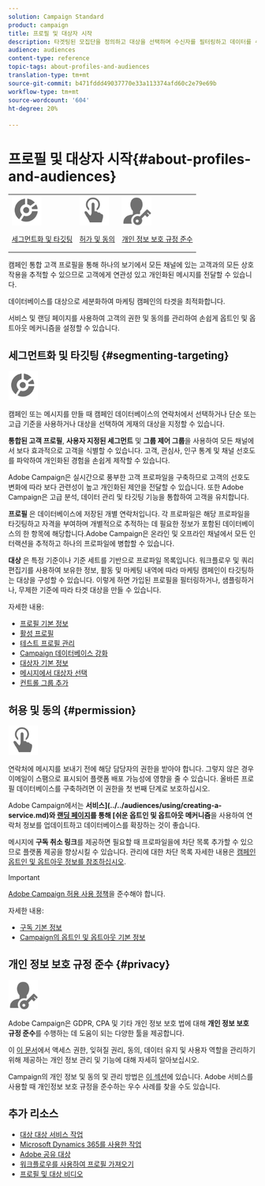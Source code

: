 ```yaml
---
solution: Campaign Standard
product: campaign
title: 프로필 및 대상자 시작
description: 타겟팅된 모집단을 정의하고 대상을 선택하며 수신자를 필터링하고 데이터를 수집하며 프로필을 업데이트합니다.
audience: audiences
content-type: reference
topic-tags: about-profiles-and-audiences
translation-type: tm+mt
source-git-commit: b471fddd49037770e33a113374afd60c2e79e69b
workflow-type: tm+mt
source-wordcount: '604'
ht-degree: 20%

---
```



# 프로필 및 대상자 시작{#about-profiles-and-audiences}

<table>
<tr>
<td><img src="assets/do-not-localize/icon_segment.svg" width="60px"><p><a href="#segmenting-targeting">세그먼트화 및 타깃팅</a></p></td>
<td><img src="assets/do-not-localize/icon_permission.svg" width="60px"><p><a href="#permission">허가 및 동의</a></p></td>
<td><img src="assets/do-not-localize/icon_privacy.svg" width="60px"><p><a href="#privacy">개인 정보 보호 규정 준수</a></p></td></tr>
</table>

캠페인 통합 고객 프로필을 통해 하나의 보기에서 모든 채널에 있는 고객과의 모든 상호 작용을 추적할 수 있으므로 고객에게 연관성 있고 개인화된 메시지를 전달할 수 있습니다.

데이터베이스를 대상으로 세분화하여 마케팅 캠페인의 타겟을 최적화합니다.

서비스 및 랜딩 페이지를 사용하여 고객의 권한 및 동의를 관리하여 손쉽게 옵트인 및 옵트아웃 메커니즘을 설정할 수 있습니다.

## 세그먼트화 및 타깃팅 {#segmenting-targeting}

<img src="assets/do-not-localize/icon_segment.svg" width="60px">

캠페인 또는 메시지를 만들 때 캠페인 데이터베이스의 연락처에서 선택하거나 단순 또는 고급 기준을 사용하거나 대상을 선택하여 게재의 대상을 지정할 수 있습니다.

**통합된 고객 프로필**, **사용자 지정된 세그먼트** 및 **그룹 제어 그룹**&#x200B;을 사용하여 모든 채널에서 보다 효과적으로 고객을 식별할 수 있습니다. 고객, 관심사, 인구 통계 및 채널 선호도를 파악하여 개인화된 경험을 손쉽게 제작할 수 있습니다.

Adobe Campaign은 실시간으로 풍부한 고객 프로파일을 구축하므로 고객의 선호도 변화에 따라 보다 관련성이 높고 개인화된 제안을 전달할 수 있습니다. 또한 Adobe Campaign은 고급 분석, 데이터 관리 및 타깃팅 기능을 통합하여 고객을 유치합니다.

**프로필** 은 데이터베이스에 저장된 개별 연락처입니다. 각 프로파일은 해당 프로파일을 타깃팅하고 자격을 부여하며 개별적으로 추적하는 데 필요한 정보가 포함된 데이터베이스의 한 항목에 해당합니다.Adobe Campaign은 온라인 및 오프라인 채널에서 모든 인터랙션을 추적하고 하나의 프로파일에 병합할 수 있습니다.

**대상** 은 특정 기준이나 기준 세트를 기반으로 프로파일 목록입니다. 워크플로우 및 쿼리 편집기를 사용하여 보유한 정보, 활동 및 마케팅 내역에 따라 마케팅 캠페인이 타깃팅하는 대상을 구성할 수 있습니다. 이렇게 하면 가입된 프로필을 필터링하거나, 샘플링하거나, 무제한 기준에 따라 타겟 대상을 만들 수 있습니다.

자세한 내용:

* [프로필 기본 정보](../../audiences/using/about-profiles.md)
* [활성 프로필](../../audiences/using/active-profiles.md)
* [테스트 프로필 관리](../../audiences/using/managing-test-profiles.md)
* [Campaign 데이터베이스 강화](../../audiences/using/enriching-campaign-database.md)
* [대상자 기본 정보](../../audiences/using/about-audiences.md)
* [메시지에서 대상자 선택](../../audiences/using/selecting-an-audience-in-a-message.md)
* [컨트롤 그룹 추가](../../sending/using/control-group.md)

## 허용 및 동의 {#permission}

<img src="assets/do-not-localize/icon_permission.svg"  width="60px">

연락처에 메시지를 보내기 전에 해당 담당자의 권한을 받아야 합니다. 그렇지 않은 경우 이메일이 스팸으로 표시되어 플랫폼 배포 가능성에 영향을 줄 수 있습니다. 올바른 프로필 데이터베이스를 구축하려면 이 권한을 첫 번째 단계로 보호하십시오.

Adobe Campaign에서는 **서비스](../../audiences/using/creating-a-service.md)와 [랜딩 페이지](../../channels/using/getting-started-with-landing-pages.md)를 통해 [쉬운 옵트인 및 옵트아웃 메커니즘**&#x200B;을 사용하여 연락처 정보를 업데이트하고 데이터베이스를 확장하는 것이 좋습니다.

메시지에 **구독 취소 링크**&#x200B;를 제공하면 필요할 때 프로파일을에 차단 목록 추가할 수 있으므로 플랫폼 제공을 향상시킬 수 있습니다. 관리에 대한 차단 목록 자세한 내용은 [캠페인 옵트인 및 옵트아웃 정보를 참조하십시오](../../audiences/using/about-opt-in-and-opt-out-in-campaign.md).

>[!IMPORTANT]
>
>[Adobe Campaign 허용 사용 정책](https://www.adobe.com/legal/terms/aup.html)을 준수해야 합니다.

자세한 내용:

* [구독 기본 정보](../../audiences/using/about-subscriptions.md)
* [Campaign의 옵트인 및 옵트아웃 기본 정보](../../audiences/using/about-opt-in-and-opt-out-in-campaign.md)

## 개인 정보 보호 규정 준수 {#privacy}

<img src="assets/do-not-localize/icon_privacy.svg" width="60px">

Adobe Campaign은 GDPR, CPA 및 기타 개인 정보 보호 법에 대해 **개인 정보 보호 규정 준수**&#x200B;를 수행하는 데 도움이 되는 다양한 툴을 제공합니다.

이 [이 문서](https://helpx.adobe.com/kr/campaign/kb/campaign-privacy.html)에서 액세스 권한, 잊혀질 권리, 동의, 데이터 유지 및 사용자 역할을 관리하기 위해 제공하는 개인 정보 관리 및 기능에 대해 자세히 알아보십시오.

Campaign의 개인 정보 및 동의 및 관리 방법은 [이 섹션](../../start/using/privacy.md)에 있습니다. Adobe 서비스를 사용할 때 개인정보 보호 규정을 준수하는 우수 사례를 찾을 수도 있습니다.

## 추가 리소스

* [대상 대상 서비스 작업](../../audiences/using/aep-about-audience-destinations-service.md)
* [Microsoft Dynamics 365를 사용한 작업](../../integrating/using/d365-acs-get-started.md)
* [Adobe 공유 대상](../../integrating/using/sharing-audiences-with-audience-manager-or-people-core-service.md)
* [워크플로우를 사용하여 프로필 가져오기](../../automating/using/creating-import-workflow-templates.md)
* [프로필 및 대상 비디오](https://docs.adobe.com/content/help/en/campaign-standard-learn/tutorials/profiles-and-audiences/creating-profiles-and-audiences.html)
